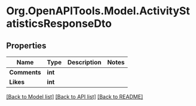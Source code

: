 # Org.OpenAPITools.Model.ActivityStatisticsResponseDto

## Properties

Name | Type | Description | Notes
------------ | ------------- | ------------- | -------------
**Comments** | **int** |  | 
**Likes** | **int** |  | 

[[Back to Model list]](../../README.md#documentation-for-models) [[Back to API list]](../../README.md#documentation-for-api-endpoints) [[Back to README]](../../README.md)

